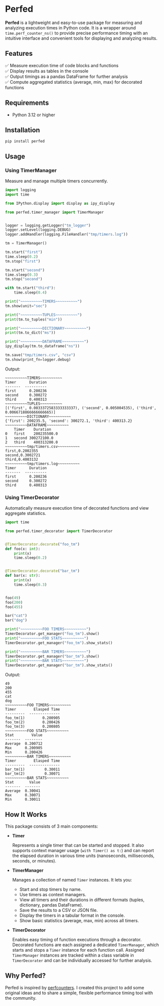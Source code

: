 # Perfed

**Perfed** is a lightweight and easy-to-use package for measuring and analyzing execution times in Python code. It is a wrapper around `time.perf_counter_ns()` to provide precise performance timing with an intuitive interface and convenient tools for displaying and analyzing results.




## Features

✅ Measure execution time of code blocks and functions  
✅ Display results as tables in the console  
✅ Output timings as a pandas DataFrame for further analysis  
✅ Compute aggregated statistics (average, min, max) for decorated functions

## Requirements

- Python 3.12 or higher

## Installation

```
pip install perfed
```

## Usage

### Using **TimerManager**
Measure and manage multiple timers concurrently.

```Python
import logging
import time

from IPython.display import display as ipy_display

from perfed.timer_manager import TimerManager


logger = logging.getLogger("tm_logger")
logger.setLevel(logging.DEBUG)
logger.addHandler(logging.FileHandler("tmp/timers.log"))

tm = TimerManager()

tm.start("first")
time.sleep(0.2)
tm.stop("first")

tm.start("second")
time.sleep(0.3)
tm.stop("second")

with tm.start("third"):
    time.sleep(0.4)

print("~~~~~~~~~~TIMERS~~~~~~~~~~")
tm.show(unit="sec")

print("~~~~~~~~~~TUPLES~~~~~~~~~~")
print(tm.to_tuples("min"))

print("~~~~~~~~~~DICTIONARY~~~~~~~~~~")
print(tm.to_dict("ms"))

print("~~~~~~~~~~DATAFRAME~~~~~~~~~~")
ipy_display(tm.to_dataframe("ns"))

tm.save("tmp/timers.csv", "csv")
tm.show(print_fn=logger.debug)
```

Output:
```
~~~~~~~~~~TIMERS~~~~~~~~~~
Timer      Duration
-------  ----------
first      0.200236
second     0.300272
third      0.400313
~~~~~~~~~~TUPLES~~~~~~~~~~
[('first', 0.0033372583333333337), ('second', 0.005004535), ('third', 0.0066718866666666665)]
~~~~~~~~~~DICTIONARY~~~~~~~~~~
{'first': 200235.5, 'second': 300272.1, 'third': 400313.2}
~~~~~~~~~~DATAFRAME~~~~~~~~~~
	Timer	 Duration
0	first	 200235500.0
1	second 300272100.0
2	third	 400313200.0
~~~~~~~~~~tmp/timers.csv~~~~~~~~~~
first,0.2002355
second,0.3002721
third,0.4003132
~~~~~~~~~~tmp/timers.log~~~~~~~~~~
Timer      Duration
-------  ----------
first      0.200236
second     0.300272
third      0.400313
```

### Using **TimerDecorator**
Automatically measure execution time of decorated functions and view aggregate statistics.

```Python
import time

from perfed.timer_decorator import TimerDecorator


@TimerDecorator.decorate("foo_tm")
def foo(x: int):
    print(x)
    time.sleep(0.2)


@TimerDecorator.decorate("bar_tm")
def bar(x: str):
    print(x)
    time.sleep(0.3)


foo(49)
foo(200)
foo(455)

bar("cat")
bar("dog")

print("~~~~~~~~~~FOO TIMERS~~~~~~~~~~")
TimerDecorator.get_manager("foo_tm").show()
print("~~~~~~~~~~FOO STATS~~~~~~~~~~")
TimerDecorator.get_manager("foo_tm").show_stats()

print("~~~~~~~~~~BAR TIMERS~~~~~~~~~~")
TimerDecorator.get_manager("bar_tm").show()
print("~~~~~~~~~~BAR STATS~~~~~~~~~~")
TimerDecorator.get_manager("bar_tm").show_stats()
```

Output:
```
49
200
455
cat
dog
~~~~~~~~~~FOO TIMERS~~~~~~~~~~
Timer        Elasped Time
---------  --------------
foo_tm(1)        0.200905
foo_tm(2)        0.200426
foo_tm(3)        0.200805
~~~~~~~~~~FOO STATS~~~~~~~~~~
Stat        Value
-------  --------
Average  0.200712
Max      0.200905
Min      0.200426
~~~~~~~~~~BAR TIMERS~~~~~~~~~~
Timer        Elasped Time
---------  --------------
bar_tm(1)         0.30011
bar_tm(2)         0.30071
~~~~~~~~~~BAR STATS~~~~~~~~~~
Stat       Value
-------  -------
Average  0.30041
Max      0.30071
Min      0.30011
```

## How It Works
This package consists of 3 main components:
- **Timer**

  Represents a single timer that can be started and stopped. It also supports context manager usage (`with Timer() as t:`) and can report the elapsed duration in various time units (nanoseconds, milliseconds, seconds, or minutes).

- **TimerManager**

  Manages a collection of named `Timer` instances. It lets you:
    - Start and stop timers by name.
    - Use timers as context managers.
    - View all timers and their durations in different formats (tuples, dictionary, pandas DataFrame).
    - Save the results to a CSV or JSON file.
    - Display the timers in a tabular format in the console.
    - Show basic statistics (average, max, min) across all timers.

- **TimerDecorator**

  Enables easy timing of function executions through a decorator. Decorated functions are each assigned a dedicated `TimerManager`, which starts and stops a `Timer` instance for each function call. Assigned `TimerManager` instances are tracked within a class variable in `TimerDecorater` and can be individually accessed for further analysis.

## Why Perfed?
Perfed is inspired by [perfcounters](https://github.com/ebursztein/perfcounters). I created this project to add some original ideas and to share a simple, flexible performance timing tool with the community.
